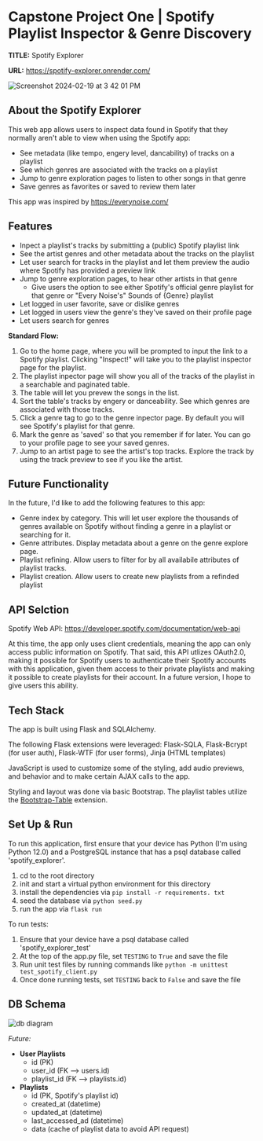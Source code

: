 # Capstone Project One | Spotify Playlist Inspector & Genre Discovery

**TITLE:** Spotify Explorer

**URL:** https://spotify-explorer.onrender.com/

![Screenshot 2024-02-19 at 3 42 01 PM](https://github.com/hatchways-community/capstone-project-one-759b191e666f4d7d93b26845cc374036/assets/22033835/788de627-75d7-4cdb-817b-d2931b281b1c)

## About the Spotify Explorer

This web app allows users to inspect data found in Spotify that they normally aren't able to view when using the Spotify app:

-   See metadata (like tempo, engery level, dancability) of tracks on a playlist
-   See which genres are associated with the tracks on a playlist
-   Jump to genre exploration pages to listen to other songs in that genre
-   Save genres as favorites or saved to review them later

This app was inspired by https://everynoise.com/

## Features

-   Inpect a playlist's tracks by submitting a (public) Spotify playlist link
-   See the artist genres and other metadata about the tracks on the playlist
-   Let user search for tracks in the playlist and let them preview the audio where Spotify has provided a preview link
-   Jump to genre exploration pages, to hear other artists in that genre
    -   Give users the option to see either Spotify's official genre playlist for that genre or "Every Noise's" Sounds of {Genre} playlist
-   Let logged in user favorite, save or dislike genres
-   Let logged in users view the genre's they've saved on their profile page
-   Let users search for genres

**Standard Flow:**

1. Go to the home page, where you will be prompted to input the link to a Spotify playlist. Clicking "Inspect!" will take you to the playlist inspector page for the playlist.
2. The playlist inpector page will show you all of the tracks of the playlist in a searchable and paginated table.
3. The table will let you prevew the songs in the list.
4. Sort the table's tracks by engery or danceability. See which genres are associated with those tracks.
5. Click a genre tag to go to the genre inpector page. By default you will see Spotify's playlist for that genre.
6. Mark the genre as 'saved' so that you remember if for later. You can go to your profile page to see your saved genres.
7. Jump to an artist page to see the artist's top tracks. Explore the track by using the track preview to see if you like the artist.

## Future Functionality

In the future, I'd like to add the following features to this app:

-   Genre index by category. This will let user explore the thousands of genres available on Spotify without finding a genre in a playlist or searching for it.
-   Genre attributes. Display metadata about a genre on the genre explore page.
-   Playlist refining. Allow users to filter for by all availabile attributes of playlist tracks.
-   Playlist creation. Allow users to create new playlists from a refinded playlist

## API Selction

Spotify Web API: https://developer.spotify.com/documentation/web-api

At this time, the app only uses client credentials, meaning the app can only access public information on Spotify. That said, this API utlizes OAuth2.0, making it possible for Spotify users to authenticate their Spotify accounts with this application, given them access to their private playlists and making it possible to create playlists for their account. In a future version, I hope to give users this ability.

## Tech Stack

The app is built using Flask and SQLAlchemy.

The following Flask extensions were leveraged: Flask-SQLA, Flask-Bcrypt (for user auth), Flask-WTF (for user forms), Jinja (HTML templates)

JavaScript is used to customize some of the styling, add audio previews, and behavior and to make certain AJAX calls to the app.

Styling and layout was done via basic Bootstrap. The playlist tables utilize the [Bootstrap-Table](https://bootstrap-table.com/) extension.

## Set Up & Run

To run this application, first ensure that your device has Python (I'm using Python 12.0) and a PostgreSQL instance that has a psql database called 'spotify_explorer'.

1. cd to the root directory
2. init and start a virtual python environment for this directory
3. install the dependencies via `pip install -r requirements. txt`
4. seed the database via `python seed.py`
5. run the app via `flask run`

To run tests:

1. Ensure that your device have a psql database called 'spotify_explorer_test'
2. At the top of the app.py file, set `TESTING` to `True` and save the file
3. Run unit test files by running commands like `python -m unittest test_spotify_client.py`
4. Once done running tests, set `TESTING` back to `False` and save the file

## DB Schema

![db diagram](https://github.com/hatchways-community/capstone-project-one-759b191e666f4d7d93b26845cc374036/assets/22033835/44221d25-0a13-452a-a136-fcffe76a0879)

_Future:_

-   **User Playlists**
    -   id (PK)
    -   user_id (FK --> users.id)
    -   playlist_id (FK --> playlists.id)
-   **Playlists**
    -   id (PK, Spotify's playlist id)
    -   created_at (datetime)
    -   updated_at (datetime)
    -   last_accessed_ad (datetime)
    -   data (cache of playlist data to avoid API request)
